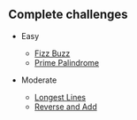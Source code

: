 Complete challenges
--

- Easy
  * [Fizz Buzz](https://www.codeeval.com/open_challenges/1/)
  * [Prime Palindrome](https://www.codeeval.com/open_challenges/3/)

- Moderate
  * [Longest Lines](https://www.codeeval.com/open_challenges/2/)
  * [Reverse and Add](https://www.codeeval.com/open_challenges/45/)